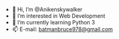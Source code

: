 - 👋 Hi, I’m @Anikenskywalker
- 👀 I’m interested in Web Development
- 🌱 I’m currently learning Python 3
- 📫 E-mail: batmanbruce978@gmail.com

<!---
Anikenskywalker/Anikenskywalker is a ✨ special ✨ repository because its `README.md` (this file) appears on your GitHub profile.
You can click the Preview link to take a look at your changes.
--->
